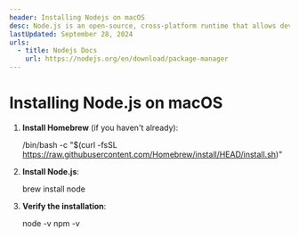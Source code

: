 ```yaml
---
header: Installing Nodejs on macOS
desc: Node.js is an open-source, cross-platform runtime that allows developers to execute JavaScript on the server side.
lastUpdated: September 28, 2024
urls:
  - title: Nodejs Docs
    url: https://nodejs.org/en/download/package-manager
---
```


# Installing Node.js on macOS

1. **Install Homebrew** (if you haven't already):
   
   /bin/bash -c "$(curl -fsSL https://raw.githubusercontent.com/Homebrew/install/HEAD/install.sh)"

2. **Install Node.js**:
   
   brew install node

3. **Verify the installation**:
   
   node -v
   npm -v
